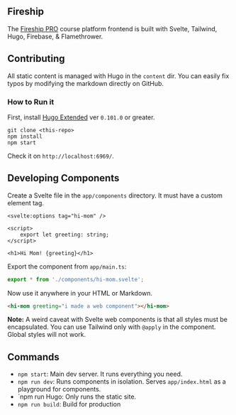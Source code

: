 ## Fireship

The [Fireship PRO](https://fireship.io) course platform frontend is built with Svelte, Tailwind, Hugo, Firebase, & Flamethrower. 

## Contributing

All static content is managed with Hugo in the `content` dir. You can easily fix typos by modifying the markdown directly on GitHub. 

### How to Run it

First, install [Hugo Extended](https://gohugo.io/getting-started/installing/) ver `0.101.0` or greater. 

```
git clone <this-repo>
npm install
npm start
```

Check it on `http://localhost:6969/`.


## Developing Components 

Create a Svelte file in the `app/components` directory. It must have a custom element tag. 

```svelte
<svelte:options tag="hi-mom" />

<script>
    export let greeting: string;
</script>

<h1>Hi Mom! {greeting}</h1> 
```

Export the component from `app/main.ts`:

```ts
export * from './components/hi-mom.svelte';
```

Now use it anywhere in your HTML or Markdown. 

```html
<hi-mom greeting="i made a web component"></hi-mom>
```

**Note:** A weird caveat with Svelte web components is that all styles must be encapsulated. You can use Tailwind only with `@apply` in the component. Global styles will not work.

## Commands

- `npm start`: Main dev server. It runs everything you need. 
- `npm run dev`: Runs components in isolation. Serves `app/index.html` as a playground for components. 
- `npm run Hugo: Only runs the static site. 
- `npm run build`: Build for production
